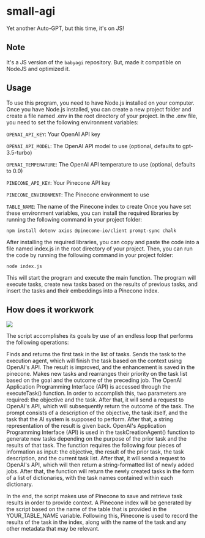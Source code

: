 # small-agi
Yet another Auto-GPT, but this time, it's on JS!

## Note

It's a JS version of the `babyagi` repository. But, made it compatible on NodeJS and optimized it.

## Usage

To use this program, you need to have Node.js installed on your computer. Once you have Node.js installed, you can create a new project folder and create a file named .env in the root directory of your project. In the .env file, you need to set the following environment variables:

`OPENAI_API_KEY`: Your OpenAI API key

`OPENAI_API_MODEL`: The OpenAI API model to use (optional, defaults to gpt-3.5-turbo)

`OPENAI_TEMPERATURE`: The OpenAI API temperature to use (optional, defaults to 0.0)

`PINECONE_API_KEY`: Your Pinecone API key

`PINECONE_ENVIRONMENT`: The Pinecone environment to use

`TABLE_NAME`: The name of the Pinecone index to create
Once you have set these environment variables, you can install the required libraries by running the following command in your project folder:

```
npm install dotenv axios @pinecone-io/client prompt-sync chalk
```
After installing the required libraries, you can copy and paste the code into a file named index.js in the root directory of your project. Then, you can run the code by running the following command in your project folder:

```
node index.js
```

This will start the program and execute the main function. The program will execute tasks, create new tasks based on the results of previous tasks, and insert the tasks and their embeddings into a Pinecone index.

## How does it workwork

![](https://media.discordapp.net/attachments/801960895658983429/1097472031068520518/20230417_184110_0000.png)

The script accomplishes its goals by use of an endless loop that performs the following operations:

Finds and returns the first task in the list of tasks.
Sends the task to the execution agent, which will finish the task based on the context using OpenAI's API.
The result is improved, and the enhancement is saved in the pinecone.
Makes new tasks and rearranges their priority on the task list based on the goal and the outcome of the preceding job.
The OpenAI Application Programming Interface (API) is accessed through the executeTask() function. In order to accomplish this, two parameters are required: the objective and the task. After that, it will send a request to OpenAI's API, which will subsequently return the outcome of the task. The prompt consists of a description of the objective, the task itself, and the task that the AI system is supposed to perform. After that, a string representation of the result is given back.
OpenAI's Application Programming Interface (API) is used in the taskCreationAgent() function to generate new tasks depending on the purpose of the prior task and the results of that task. The function requires the following four pieces of information as input: the objective, the result of the prior task, the task description, and the current task list. After that, it will send a request to OpenAI's API, which will then return a string-formatted list of newly added jobs. After that, the function will return the newly created tasks in the form of a list of dictionaries, with the task names contained within each dictionary.

In the end, the script makes use of Pinecone to save and retrieve task results in order to provide context. A Pinecone index will be generated by the script based on the name of the table that is provided in the YOUR_TABLE_NAME variable. Following this, Pinecone is used to record the results of the task in the index, along with the name of the task and any other metadata that may be relevant.
